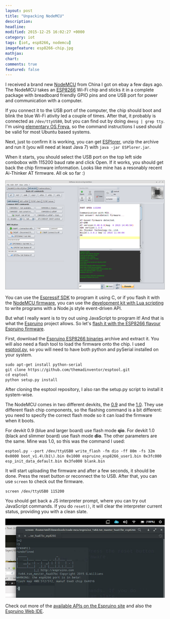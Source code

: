 ```yaml
---
layout: post
title: "Unpacking NodeMCU"
description:
headline:
modified: 2015-12-25 16:02:27 +0000
category: iot
tags: [iot, esp8266, nodemcu]
imagefeature: esp8266-chip.jpg
mathjax:
chart:
comments: true
featured: false
---
```


I received a brand new [NodeMCU](http://nodemcu.com/index_en.html) from China I got on ebay a few days ago. The NodeMCU takes an [ESP8266](http://espressif.com/en/products/esp8266/) Wi-Fi chip and sticks it in a complete package with breadboard friendly GPIO pins and one USB port for power and communication with a computer.

If you connect it to the USB port of the computer, the chip should boot and blink the blue Wi-Fi ativity led a couple of times. After that, it probably is connected as ```/dev/ttyUSB0```, but you can find out by doing ```dmesg | grep tty```. I'm using [elementary OS Freya](https://elementary.io/), so the command instructions I used should be valid for most Ubuntu based systems.

Next, just to confirm it is working, you can get [ESPlorer](https://github.com/4refr0nt/ESPlorer), unzip the archive and run it (you will need at least Java 7) with ```java -jar ESPlorer.jar```.

When it starts, you should select the USB port on the top left side combobox with 115200 baud rate and click Open. If it works, you should get back the chip firmware information. Looks like mine has a resonably recent Ai-Thinker AT firmware. All ok so far :)

![](/images/ESPlorer-connect.png)

You can use the [Espressif SDK](http://bbs.espressif.com/viewtopic.php?f=46&t=850) to program it using C, or if you flash it with the [NodeMCU firmware](https://github.com/nodemcu/nodemcu-firmware), you can use the [development kit with Lua scripting](http://www.nodemcu.com/index_en.html) to write programs with a Node.js style event-driven API.

But what I really want is to try out using JavaScript to program it! And that is what the [Espruino](https://github.com/espruino/Espruino) project allows. So let's [flash it with the ESP8266 flavour Espruino firmware](https://github.com/tve/EspruinoDocs/blob/master/tutorials/ESP8266_Flashing.md).

First, download the [Espruino ESP8266 binaries](http://forum.espruino.com/conversations/279176/#comment12695357) archive and extract it. You will also need a flash tool to load the firmware onto the chip. I used [esptool.py](https://github.com/themadinventor/esptool), so you will need to have both python and pySerial installed on your system.

```
sudo apt-get install python-serial
git clone https://github.com/themadinventor/esptool.git
cd esptool
python setup.py install
```

After cloning the esptool repository, I also ran the setup.py script to install it system-wise.

The NodeMCU comes in two different devkits, the [0.9](https://github.com/nodemcu/nodemcu-devkit) and the [1.0](https://github.com/nodemcu/nodemcu-devkit-v1.0). They use different flash chip components, so the flashing command is a bit different: you need to specify the correct flash mode so it can load the firmware when it boots.

For devkit 0.9 (blue and larger board) use flash mode **qio**. For devkit 1.0 (black and slimmer board) use flash mode **dio**. The other parameters are the same. Mine was 1.0, so this was the command I used:

```
esptool.py --port /dev/ttyUSB0 write_flash -fm dio -ff 80m -fs 32m 0x0000 boot_v1.4\(b1\).bin 0x1000 espruino_esp8266_user1.bin 0x3fc000 esp_init_data_default.bin 0x3fe000 blank.bin
```

It will start uploading the firmware and after a few seconds, it should be done. Press the reset button or reconnect the to USB. After that, you can use ```screen``` to check out the firmware.

```
screen /dev/ttyUSB0 115200
```

You should get back a JS interpreter prompt, where you can try out JavaScript commands. If you do ```reset()```, it will clear the interpreter current status, providing you with a clean slate.

![](/images/espruino_prompt.jpg)

Check out more of the [available APIs on the Espruino site](http://www.espruino.com/Quick+Start) and also the [Espruino Web IDE](https://chrome.google.com/webstore/detail/espruino-web-ide/bleoifhkdalbjfbobjackfdifdneehpo).
